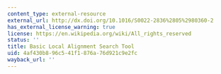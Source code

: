 ```yaml
---
content_type: external-resource
external_url: http://dx.doi.org/10.1016/S0022-2836%2805%2980360-2
has_external_license_warning: true
license: https://en.wikipedia.org/wiki/All_rights_reserved
status: ''
title: Basic Local Alignment Search Tool
uid: 4af430b8-96c5-41f1-876a-76d921c9e2fc
wayback_url: ''
---
```

